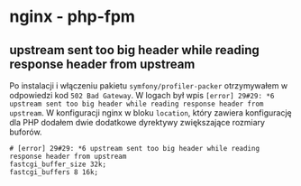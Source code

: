 # nginx - php-fpm

## upstream sent too big header while reading response header from upstream

Po instalacji i włączeniu pakietu `symfony/profiler-packer` otrzymywałem w odpowiedzi kod `502 Bad Gateway`.
W logach był wpis `[error] 29#29: *6 upstream sent too big header while reading response header from upstream`.
W konfiguracji nginx w bloku `location`, który zawiera konfigurację dla PHP dodałem dwie dodatkowe dyrektywy zwiększające rozmiary buforów.

```
# [error] 29#29: *6 upstream sent too big header while reading response header from upstream
fastcgi_buffer_size 32k;
fastcgi_buffers 8 16k;
```
